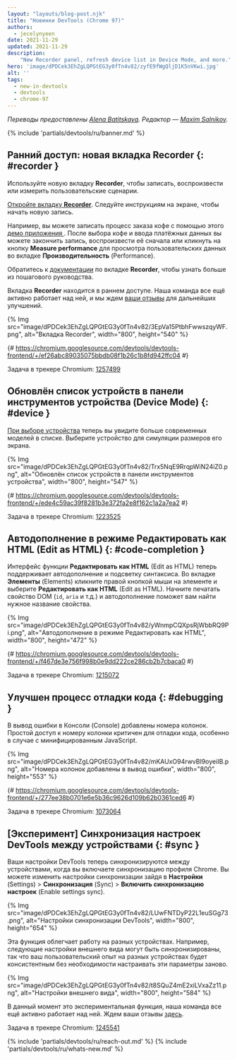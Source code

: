```yaml
---
layout: "layouts/blog-post.njk"
title: "Новинки DevTools (Chrome 97)"
authors:
  - jecelynyeen
date: 2021-11-29
updated: 2021-11-29
description:
    "New Recorder panel, refresh device list in Device Mode, and more."
hero: 'image/dPDCek3EhZgLQPGtEG3y0fTn4v82/zyfE9fWgQljD1K5nVKwi.jpg'
alt: ''
tags:
  - new-in-devtools
  - devtools
  - chrome-97
---
```


<!-- start: translation instructions -->
<!-- + 1. Remove the "draft: true" tag above when submitting PR -->
<!-- + 2. Provide translations under each of the English commented original content, do not delete English comment -->
<!-- + 3. Translate the "description" tag above -->
<!-- + 4. Translate all the <img> alt text -->
<!-- + 5. Update the whats-new.md file -->
<!-- end: translation instructions -->

*Переводы предоставлены [Alena Batitskaya](https://twitter.com/ABatickaya). Редактор — [Maxim Salnikov](https://twitter.com/webmaxru).*

{% include 'partials/devtools/ru/banner.md' %}


<!-- ## Preview feature: New Recorder panel {: #recorder } -->
## Ранний доступ: новая вкладка Recorder  {: #recorder }

<!-- Use the new **Recorder** panel to record, replay and measure user flows.  -->
Используйте новую вкладку **Recorder**, чтобы записать, воспроизвести или измерить
пользовательские сценарии.

<!-- [Open the **Recorder** panel](/docs/devtools/recorder/#open). Follow the instructions on screen to start a new recording.  -->
[Откройте вкладку **Recorder**](/docs/devtools/recorder/#open). Следуйте инструкциям на
экране, чтобы начать новую запись.

<!-- For example, you can record the coffee checkout process with this [coffee ordering demo](https://coffee-cart.netlify.app/) application. After adding a coffee and filling out payment details, you can end the recording, replay the process or click on the **Measure performance** button to measure the user flow in the **Performance** panel. -->
Например, вы можете записать процесс заказа кофе с помощью этого [демо приложения
](https://coffee-cart.netlify.app/). После выбора кофе и ввода платёжных данных вы можете
закончить запись, воспроизвести её сначала или кликнуть на кнопку **Measure performance** для просмотра пользовательских данных во вкладке **Производительность** (Performance).

<!-- Go to the **Recorder** panel [documentation](/docs/devtools/recorder/) to learn more with the step-by-step tutorial! -->
Обратитесь к [документации](/docs/devtools/recorder/) по вкладке **Recorder**, чтобы узнать больше из пошагового руководства.

<!-- The **Recorder** panel is a preview feature. Our team is still actively working on it and we are looking for your [feedback](https://goo.gle/recorder-feedback) for further enhancements. -->
Вкладка **Recorder** находится в раннем доступе. Наша команда все ещё активно работает над ней, и мы ждем [ваши отзывы](https://goo.gle/recorder-feedback) для дальнейших улучшений.

{% Img src="image/dPDCek3EhZgLQPGtEG3y0fTn4v82/3EpVa15PtbhFwwszqyWF.png", alt="Вкладка Recorder", width="800", height="540" %}

{# https://chromium.googlesource.com/devtools/devtools-frontend/+/ef26abc89035075bbdb08f1b26c1b8fd942ffc04 #}

Задача в трекере Chromium: [1257499](https://crbug.com/1257499)


<!-- ## Refresh device list in Device Mode {: #device } -->
## Обновлён список устройств в панели инструментов устройства (Device Mode) {: #device }

<!-- [Enabling the Device Toolbar](/docs/devtools/device-mode#viewport), more modern devices are now added in the device list. Select a device to simulate its dimensions. -->
[При выборе устройства](/docs/devtools/device-mode#viewport) теперь вы увидите больше современных
моделей в списке. Выберите устройство для симуляции размеров его экрана.

{% Img src="image/dPDCek3EhZgLQPGtEG3y0fTn4v82/Trx5NqE9RrqpWiN24iZ0.png", alt="Обновлён список устройств в панели инструментов устройства", width="800", height="547" %}

{# https://chromium.googlesource.com/devtools/devtools-frontend/+/ede4c59ac39f8281b3e372fa2e8f162c1a2a7ea2 #}

Задача в трекере Chromium: [1223525](https://crbug.com/1223525)


<!-- ## Autocomplete with Edit as HTML {: #code-completion } -->
## Автодополнение в режиме Редактировать как HTML (Edit as HTML)  {: #code-completion }

<!-- The **Edit as HTML** UI now supports autocomplete and syntax highlights. In the **Elements** panel, right click on an element, and select  **Edit as HTML**. Try typing a DOM property (e.g. `id`, `aria`), the autocomplete should help you find the property name you're looking for. -->
Интерфейс функции **Редактировать как HTML** (Edit as HTML) теперь поддерживает автодополнение и
подсветку синтаксиса. Во вкладке **Элементы** (Elements) кликните правой кнопкой мыши на элементе и
выберите **Редактировать как HTML** (Edit as HTML). Начните печатать свойство DOM (`id`, `aria` и
т.д.) и автодополнение поможет вам найти нужное название свойства.

{% Img src="image/dPDCek3EhZgLQPGtEG3y0fTn4v82/yWnmpCQXpsRjWbbRQ9Pi.png", alt="Автодополнение в режиме Редактировать как HTML", width="800", height="472" %}

{# https://chromium.googlesource.com/devtools/devtools-frontend/+/f467de3e756f998b0e9dd222ce286cb2b7cbaca0 #}

Задача в трекере Chromium: [1215072](https://crbug.com/1215072)


<!-- ## Improved code debugging experience {: #debugging } -->
## Улучшен процесс отладки кода {: #debugging }

<!-- Column numbers are now included in the output error in the Console. Having easy access to the column number is essential for debugging especially with minified JavaScript. -->
В вывод ошибки в Консоли (Console) добавлены номера колонок. Простой доступ к номеру колонки
критичен для отладки кода, особенно в случае с минифицированным JavaScript.

{% Img src="image/dPDCek3EhZgLQPGtEG3y0fTn4v82/mKAUxO94rwvBI9oyeiIB.png", alt="Номера колонок добавлены в вывод ошибки", width="800", height="553" %}

{# https://chromium.googlesource.com/devtools/devtools-frontend/+/277ee38b0701e6e5b36c9626d109b62b0361ced6 #}

Задача в трекере Chromium: [1073064](https://crbug.com/1073064)


<!-- ## [Experimental] Syncing DevTools settings across devices {: #sync } -->
## [Эксперимент] Синхронизация настроек DevTools между устройствами {: #sync }

<!-- Your DevTools settings are now synced across devices by default when you turn on Chrome profile sync. You can change the DevTools sync settings via **Settings** > **Sync** > **Enable settings sync**.  -->
Ваши настройки DevTools теперь синхронизируются между устройствами, когда вы включаете синхронизацию
профиля Chrome. Вы можете изменить настройки синхронизации зайдя в **Настройки** (Settings) >
**Синхронизация** (Sync)  > **Включить синхронизацию настроек** (Enable settings sync).

{% Img src="image/dPDCek3EhZgLQPGtEG3y0fTn4v82/LUwFNTDyP22L1euSGg73.png", alt="Настройки
синхронизации DevTools", width="800", height="654" %}

<!-- This new setting makes it easier for you to work across devices. For example, the following appearance settings are synced so you have a consistent experience across devices and don’t need to re-define the same settings again. Learn more about the sync feature in [DevTools customization](/docs/devtools/customize/). -->
Эта функция облегчает работу на разных устройствах. Например, следующие настройки внешнего вида
могут быть синхронизированы, так что ваш пользовательский опыт на разных устройствах будет консистентным без необходимости
настраивать эти параметры заново.

{% Img src="image/dPDCek3EhZgLQPGtEG3y0fTn4v82/t8SQuZ4mE2xiLVxaZz11.png", alt="Настройки внешнего вида", width="800", height="584" %}

<!-- This feature is experimental at the moment, the team is still actively working on it. If you have any feedback, please share with us [here](https://crbug.com/1245541). -->
В данный момент это экспериментальная функция, наша команда все ещё активно работает над ней.
Ждем ваши отзывы [здесь](https://crbug.com/1245541).

Задача в трекере Chromium: [1245541](https://crbug.com/1245541)

{% include 'partials/devtools/ru/reach-out.md' %}
{% include 'partials/devtools/ru/whats-new.md' %}
